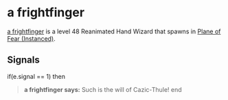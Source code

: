 # a frightfinger



[a frightfinger](/npc/72081) is a level 48 Reanimated Hand Wizard that spawns in [Plane of Fear (Instanced)](/zone/1072).



## Signals

if(e.signal == 1) then


>**a frightfinger says:** Such is the will of Cazic-Thule!
end

